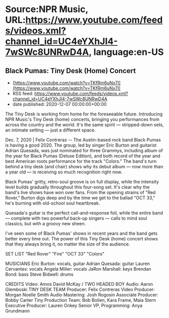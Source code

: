 # Source:NPR Music, URL:https://www.youtube.com/feeds/videos.xml?channel_id=UC4eYXhJI4-7wSWc8UNRwD4A, language:en-US

## Black Pumas: Tiny Desk (Home) Concert
 - [https://www.youtube.com/watch?v=TKfRm6uNx7I](https://www.youtube.com/watch?v=TKfRm6uNx7I)
 - RSS feed: https://www.youtube.com/feeds/videos.xml?channel_id=UC4eYXhJI4-7wSWc8UNRwD4A
 - date published: 2020-12-07 00:00:00+00:00

The Tiny Desk is working from home for the foreseeable future. Introducing NPR Music's Tiny Desk (home) concerts, bringing you performances from across the country and the world. It's the same spirit — stripped-down sets, an intimate setting — just a different space.

Dec. 7, 2020 | Felix Contreras -- The Austin-based rock band Black Pumas is having a good 2020. The group, led by singer Eric Burton and guitarist Adrian Quesada, was just nominated for three Grammys, including album of the year for Black Pumas (Deluxe Edition), and both record of the year and best American roots performance for the track "Colors." The band's turn behind a tiny desk (and chair) shows why its debut album — now more than a year old — is receiving so much recognition right now.

Black Pumas' gritty, retro-soul groove is on full display, while the intensity level builds gradually throughout this four-song set. It's clear why the band's live shows have won over fans. From the opening strains of "Red Rover," Burton digs deep and by the time we get to the ballad "OCT 33," he's burning with old-school soul heartbreak.

Quesada's guitar is the perfect call-and-response foil, while the entire band — complete with two powerful back-up singers — calls to mind soul classics, but with a groovy new sheen.

I've seen some of Black Pumas' shows in recent years and the band gets better every time out. The power of this Tiny Desk (home) concert shows that they always bring it, no matter the size of the audience.

SET LIST
"Red Rover"
"Fire"
"OCT 33"
"Colors"

MUSICIANS
Eric Burton: vocals, guitar
Adrian Quesada: guitar
Lauren Cervantes: vocals
Angela Miller: vocals
JaRon Marshall: keys
Brendan Bond: bass
Steve Bidwell: drums

CREDITS
Video: Amos David McKay / TWO HEADED BOY
Audio: Aaron Glemboski
TINY DESK TEAM
Producer: Felix Contreras
Video Producer: Morgan Noelle Smith
Audio Mastering: Josh Rogosin
Associate Producer: Bobby Carter
Tiny Production Team: Bob Bolien, Kara Frame, Maia Stern
Executive Producer: Lauren Onkey
Senior VP, Programming: Anya Grundmann

